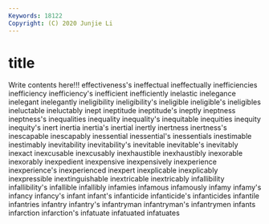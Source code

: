 ```yaml
---
Keywords: 18122
Copyright: (C) 2020 Junjie Li
---
```


# title

Write contents here!!!
effectiveness's
ineffectual 
ineffectually 
inefficiencies 
inefficiency 
inefficiency's 
inefficient 
inefficiently 
inelastic 
inelegance 
inelegant
inelegantly 
ineligibility 
ineligibility's 
ineligible 
ineligible's 
ineligibles 
ineluctable 
ineluctably 
inept 
ineptitude
ineptitude's 
ineptly 
ineptness 
ineptness's 
inequalities 
inequality 
inequality's 
inequitable 
inequities 
inequity
inequity's 
inert 
inertia 
inertia's 
inertial 
inertly 
inertness 
inertness's 
inescapable 
inescapably
inessential 
inessential's 
inessentials 
inestimable 
inestimably 
inevitability 
inevitability's 
inevitable 
inevitable's 
inevitably
inexact 
inexcusable 
inexcusably 
inexhaustible 
inexhaustibly 
inexorable 
inexorably 
inexpedient 
inexpensive 
inexpensively
inexperience 
inexperience's 
inexperienced 
inexpert 
inexplicable 
inexplicably 
inexpressible 
inextinguishable 
inextricable 
inextricably
infallibility 
infallibility's 
infallible 
infallibly 
infamies 
infamous 
infamously 
infamy 
infamy's 
infancy
infancy's 
infant 
infant's 
infanticide 
infanticide's 
infanticides 
infantile 
infantries 
infantry 
infantry's
infantryman 
infantryman's 
infantrymen 
infants 
infarction 
infarction's 
infatuate 
infatuated 
infatuates 
